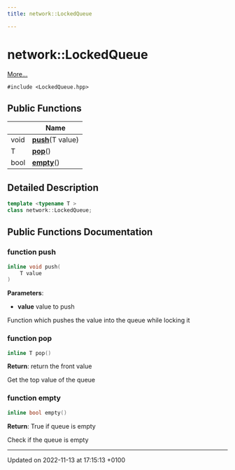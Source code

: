 ```yaml
---
title: network::LockedQueue

---
```


# network::LockedQueue



 [More...](#detailed-description)


`#include <LockedQueue.hpp>`

## Public Functions

|                | Name           |
| -------------- | -------------- |
| void | **[push](Classes/classnetwork_1_1_locked_queue.md#function-push)**(T value) |
| T | **[pop](Classes/classnetwork_1_1_locked_queue.md#function-pop)**() |
| bool | **[empty](Classes/classnetwork_1_1_locked_queue.md#function-empty)**() |

## Detailed Description

```cpp
template <typename T >
class network::LockedQueue;
```

## Public Functions Documentation

### function push

```cpp
inline void push(
    T value
)
```


**Parameters**: 

  * **value** value to push 


Function which pushes the value into the queue while locking it 


### function pop

```cpp
inline T pop()
```


**Return**: return the front value 

Get the top value of the queue 


### function empty

```cpp
inline bool empty()
```


**Return**: True if queue is empty 

Check if the queue is empty 


-------------------------------

Updated on 2022-11-13 at 17:15:13 +0100